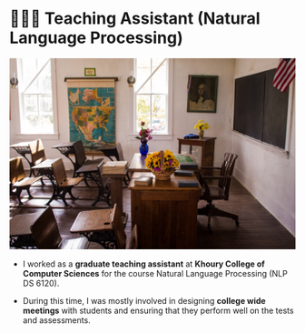 # 🏢👨‍💻 Teaching Assistant (Natural Language Processing)

<img src = "https://github.com/suhasmaddali/Images/blob/main/Teaching%20Assistant%20Image.jpg" width = 1000/>

* I worked as a __graduate teaching assistant__ at __Khoury College of Computer Sciences__ for the course Natural Language Processing (NLP DS 6120). 

* During this time, I was mostly involved in designing __college wide meetings__ with students and ensuring that they perform well on the tests and assessments. 



